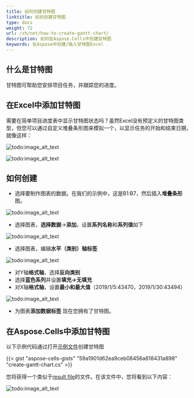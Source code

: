 ```yaml
---
title: 如何创建甘特图
linktitle: 如何创建甘特图
type: docs
weight: 72
url: /zh/net/how-to-create-gantt-chart/
description: 如何在Aspose.Cells中创建甘特图
keywords: 在Aspose中创建/插入甘特图Excel
---
```

## 什么是甘特图

甘特图可帮助您安排项目任务，并跟踪您的进度。

## 在Excel中添加甘特图

需要在简单项目进度表中显示甘特图状态吗？虽然Excel没有预定义的甘特图类型，但您可以通过自定义堆叠条形图来模拟一个，以显示任务的开始和结束日期，就像这样：

![todo:image_alt_text](00.png)

![todo:image_alt_text](0.png)

## 如何创建

- 选择要制作图表的数据。在我们的示例中，这是B1:B7，然后插入**堆叠条形**图。

![todo:image_alt_text](1.png)

- 选择图表，**选择数据**->**添加**，设置**系列名称**和**系列值**如下

![todo:image_alt_text](2.png)

- 选择图表，编辑**水平（类别）轴标签**

![todo:image_alt_text](3.png)

- 对Y轴**格式轴**，选择**反向类别**
- 选择**蓝色系列**并设置**填充->无填充**
- 对X轴**格式轴**，设置**最小和最大值**（2019/1/5:43470，2019/1/30:43494）

![todo:image_alt_text](4.png)

- 为图表**添加数据标签**
现在您拥有了甘特图。

## 在Aspose.Cells中添加甘特图

以下示例代码通过打开[示例文件](sample.xlsx)创建甘特图

{{< gist "aspose-cells-gists" "59a1901d62ea9ceb08456a818431a898" "create-gantt-chart.cs" >}}

您将获得一个类似于[result file](result.xlsx)的文件。在该文件中，您将看到以下内容：

![todo:image_alt_text](5.png)

